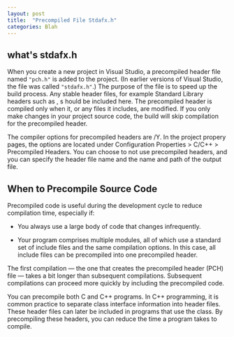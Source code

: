 ```yaml
---
layout: post
title:  "Precompiled File Stdafx.h"
categories: Blah
---
```

## what's stdafx.h
When you create a new project in Visual Studio, a precompiled header file named `"pch.h"` is added to the project. 
(In earlier versions of Visual Studio, the file was called `"stdafx.h"`.) 
The purpose of the file is to speed up the build process. 
Any stable header files, for example Standard Library headers such as <vector>, s
hould be included here. The precompiled header is compiled only when it, 
or any files it includes, are modified. If you only make changes in your project source code, 
the build will skip compilation for the precompiled header.

The compiler options for precompiled headers are /Y. In the project propery pages, 
the options are located under Configuration Properties > C/C++ > Precompiled Headers. 
You can choose to not use precompiled headers, and you can specify the header file name and the name and path of the output file.

## When to Precompile Source Code
Precompiled code is useful during the development cycle to reduce compilation time, especially if:

* You always use a large body of code that changes infrequently.

* Your program comprises multiple modules, all of which use a standard set of include files and the same compilation options. In this case, all include files can be precompiled into one precompiled header.

The first compilation — the one that creates the precompiled header (PCH) file — takes a bit longer than subsequent compilations. Subsequent compilations can proceed more quickly by including the precompiled code.

You can precompile both C and C++ programs. In C++ programming, it is common practice to separate class interface information into header files. These header files can later be included in programs that use the class. By precompiling these headers, you can reduce the time a program takes to compile.
